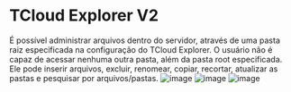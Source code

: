 # TCloud Explorer V2

É possível administrar arquivos dentro do servidor, através de uma pasta raiz especificada na configuração do TCloud Explorer.
O usuário não é capaz de acessar nenhuma outra pasta, além da pasta root especificada.
Ele pode inserir arquivos, excluir, renomear, copiar, recortar, atualizar as pastas e pesquisar por arquivos/pastas.
![image](https://github.com/user-attachments/assets/4e9b9c1c-a0e3-4284-bba5-ad383c95426a)
![image](https://github.com/user-attachments/assets/4f085830-e504-4656-aea3-83150287f245)
![image](https://github.com/user-attachments/assets/885f8c47-2a7f-4a41-b23e-cec5db7cbee2)
